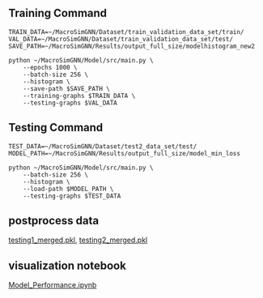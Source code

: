 ## Training Command
```
TRAIN_DATA=~/MacroSimGNN/Dataset/train_validation_data_set/train/
VAL_DATA=~/MacroSimGNN/Dataset/train_validation_data_set/test/
SAVE_PATH=~/MacroSimGNN/Results/output_full_size/modelhistogram_new2

python ~/MacroSimGNN/Model/src/main.py \
    --epochs 1000 \
    --batch-size 256 \
    --histogram \
    --save-path $SAVE_PATH \
    --training-graphs $TRAIN_DATA \
    --testing-graphs $VAL_DATA

```

## Testing Command 
```
TEST_DATA=~/MacroSimGNN/Dataset/test2_data_set/test/
MODEL_PATH=~/MacroSimGNN/Results/output_full_size/model_min_loss

python ~/MacroSimGNN/Model/src/main.py \
    --batch-size 256 \
    --histogram \
    --load-path $MODEL_PATH \
    --testing-graphs $TEST_DATA

```

## postprocess data
   [testing1_merged.pkl](./testing1_merged.pkl),
   [testing2_merged.pkl](./testing2_merged.pkl)

## visualization notebook 
   [Model_Performance.ipynb](./Model_Performance.ipynb)
